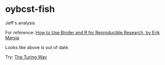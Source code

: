 # oybcst-fish

Jeff's analysis

For reference: [How to Use Binder and R for Reproducible Research, by Erik Marsja](https://www.marsja.se/how-to-use-binder-r-statistical-environment-for-reproducible-research)

Looks like above is out of date.

Try:  [The Turing Way](https://the-turing-way.netlify.app/communication/binder/zero-to-binder.html)
